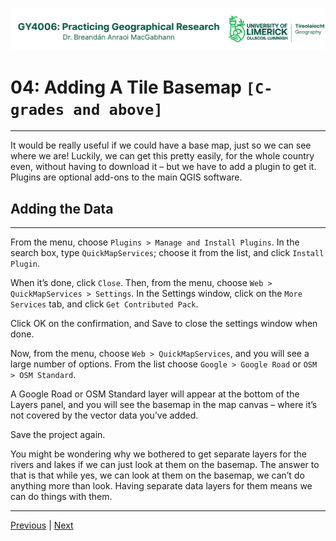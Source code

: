![UL Geography logo](../assets/images/GY4006_logo.png)

# 04: Adding A Tile Basemap ```[C-grades and above]```
___

It would be really useful if we could have a base map, just so we can see where we are! Luckily, we can get this pretty easily, for the whole country even, without having to download it – but we have to add a plugin to get it. Plugins are optional add-ons to the main QGIS software. 

## Adding the Data
___

From the menu, choose ```Plugins > Manage and Install Plugins```. In the search box, type ```QuickMapServices```; choose it from the list, and click ```Install Plugin```. 

When it’s done, click ```Close```. Then, from the menu, choose ```Web > QuickMapServices > Settings```. In the Settings window, click on the ```More Services``` tab, and click ```Get Contributed Pack```.

Click OK on the confirmation, and Save to close the settings window when done.

Now, from the menu, choose ```Web > QuickMapServices```, and you will see a large number of options. From the list choose ```Google > Google Road``` or ```OSM > OSM Standard```.

A Google Road or OSM Standard layer will appear at the bottom of the Layers panel, and you will see the basemap in the map canvas – where it’s not covered by the vector data you’ve added.

Save the project again.

You might be wondering why we bothered to get separate layers for the rivers and lakes if we can just look at them on the basemap. The answer to that is that while yes, we can look at them on the basemap, we can’t do anything more than look. Having separate data layers for them means we can do things with them.


___
[Previous](./03_Adding_The_AOIs.md) | [Next](./05_CRS.md)